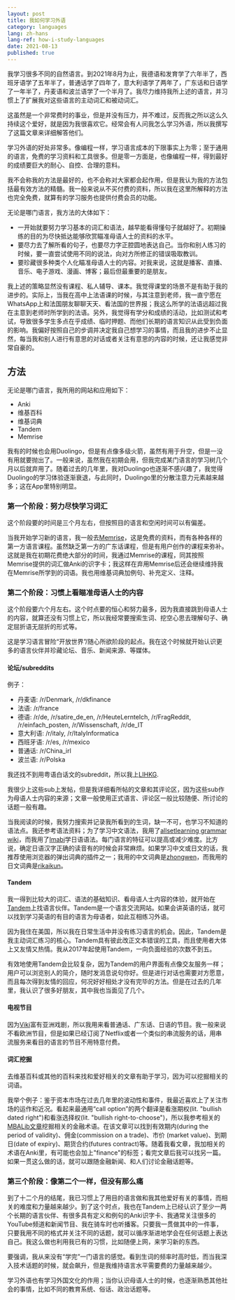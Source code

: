 ```yaml
---
layout: post
title: 我如何学习外语
category: languages
lang: zh-hans
lang-ref: how-i-study-languages
date: 2021-08-13
published: true
---
```


我学习很多不同的自然语言。到2021年8月为止，我德语和发育学了六年半了，西班牙语学了五年半了，普通话学了四年了，意大利语学了两年了，广东话和日语学了一年半了，丹麦语和波兰语学了一个半月了。我尽力维持我所上述的语言，并习惯上了扩展我对这些语言的主动词汇和被动词汇。

这虽然是一个非常费时的事业，但是并没有压力，并不难过，反而我之所以这么久持续这个爱好，就是因为我很喜欢它。经常会有人问我怎么学习外语，所以我撰写了这篇文章来详细解答他们。

<!--more-->

学习外语的好处非常多。像编程一样，学习语言成本的下限事实上为零；至于通用的语言，免费的学习资料和工具很多。但是零一方面是，也像编程一样，得到最好的成绩要巨大的耐心、自控、合理的意料。

我不会称我的方法是最好的，也不会称对大家都会起作用，但是我认为我的方法包括最有效方法的精髓。我一般来说从不买付费的资料，所以我在这里所解释的方法也完全免费，就算有的学习服务也提供付费会员的功能。

无论是哪门语言，我方法的大体如下：

- 一开始就要努力学习基本的词汇和语法，越早能看得懂句子就越好了。初期操练的目的为尽快抵达能够欣赏瞄准母语人士的资料的水平。
- 要尽力去了解所看的句子，也要尽力字正腔圆地表达自己。当你和别人练习的时候，要一直尝试使用不同的说法，向对方所修正的错误吸取教训。
- 要珍藏很多种类个人化瞄准母语人士的内容。对我来说，这就是播客、直播、音乐、电子游戏、漫画、博客；最后但最重要的是朋友。

我上述的策略显然没有课程、私人辅导、课本。我觉得课堂的场景不是有助于我的进步的。实际上，当我在高中上法语课的时候，与其注意到老师，我一直宁愿在WhatsApp上和法国朋友聊聊天天、看法国的世界报；我这么所学的法语远超过我在主意到老师时所学到的法语。另外，我觉得有学分和成绩的活动，比如测试和考试，导致很多学生多点在乎成绩、临时押题、而他们长期的语言知识从此受到负面的影响。我偏好按照自己的步调并决定我自己想学习的事情，而且我的进步不止显然，每当我和别人进行有意思的对话或者关注有意思的内容的时候，还让我感觉非常自豪的。

## 方法

无论是哪门语言，我所用的网站和应用如下：

- Anki
- 维基百科
- 维基词典
- Tandem
- Memrise

我有的时候也会用Duolingo，但是有点像多级火箭，虽然有用于升空，但是一没有用就要抛出了。一般来说，虽然我在初期会用，但我完成某门语言的学习树几个月以后就弃用了。随着过去的几年里，我对Duolingo也逐渐不感兴趣了，我觉得Duolingo的学习体验逐渐衰退，与此同时，Duolingo里的分散注意力元素越来越多；这在App里特别明显。

### 第一个阶段：努力尽快学习词汇

这个阶段要的时间是三个月左右，但按照目的语言和空闲时间可以有偏差。

当我开始学习新的语言，我一般去[Memrise](https://www.memrise.com/)，这是免费的资料，而有各种各样的第一方语言课程。虽然缺乏第一方的广东话课程，但是有用户创作的课程来弥补。这就是我在初期花费绝大部分的时间，我通过Memrise的课程，同其按照Memrise提供的词汇做Anki的识字卡；我这样在弃用Memrise后还会继续维持我在Memrise所学到的词语。我也用维基词典加例句、补充定义、注释。

### 第二个阶段：习惯上看瞄准母语人士的内容

这个阶段要六个月左右。这个时点要的恒心和努力最多，因为我直接跳到母语人士的内容，就算还没有习惯上它，所以我经常要搜索生词、挖空心思去理解句子、确定屈折语无屈折的形式等。

这是学习语言冒险“开放世界”/随心所欲阶段的起点。我在这个时候就开始认识更多的语言伙伴并珍藏论坛、音乐、新闻来源、等媒体。

#### 论坛/subreddits

例子：

- 丹麦语: /r/Denmark, /r/dkfinance
- 法语: /r/france
- 德语: /r/de, /r/satire_de_en, /r/HeuteLernteIch, /r/FragReddit, /r/einfach_posten, /r/Wissenschaft, /r/de_IT
- 意大利语: /r/italy, /r/ItalyInformatica
- 西班牙语: /r/es, /r/mexico
- 普通话: /r/China_irl
- 波兰语: /r/Polska

我还找不到用粤语白话文的subreddit，所以我上[LIHKG](https://lihkg.com/).

我很少上这些sub上发帖，但是我详细看所帖的文章和其评论区，因为这些sub作为母语人士内容的来源；文章一般使用正式语言、评论区一般比较随便、所讨论的话题一般有趣。

当我阅读的时候，我努力搜索并记录我所看到的生词，缺一不可，也学习不知道的语法点。我还参考语法资料；为了学习中文语法，我用了[allsetlearning grammar wiki](https://resources.allsetlearning.com/chinese/grammar/)，而我用了[Imabi](https://www.imabi.net/)学日语语法。每门语言的特征可以提高或减少难度。比方说，确定日语汉字正确的读音有的时候会非常麻烦。如果学习中文或日文的话，我推荐使用浏览器的弹出词典的插件之一；我用的中文词典是[zhongwen](https://github.com/cschiller/zhongwen)，而我用的日文词典是[rikaikun](https://github.com/melink14/rikaikun)。


#### Tandem

我一得到比较大的词汇、语法的基础知识、看母语人士内容的体验，就开始在[Tandem](https://www.tandem.net/)上找语言伙伴。Tandem是一个语言交流网站。如果会讲英语的话，就可以找到学习英语的有目的语言为母语者，如此互相练习外语。

因为我住在美国，所以我在日常生活中并没有练习语言的机会。因此，Tandem是我主动词汇练习的核心。Tandem具有彼此改正文本错误的工具，而且使用者大体上又友情又热情。我从2017年起使用Tandem，一向负面经验的次数不到五。

有效地使用Tandem会比较复杂，因为Tandem的用户界面有点像交友服务一样；用户可以浏览别人的简介，随时发消息说句你好。但是进行对话也需要对方愿意，而且每次得到友情的回应，何况好好相处才没有完毕的方法。但是在过去的几年里，我认识了很多好朋友，其中我也当面见了几个。

#### 电视节目

因为[Viki](https://www.viki.com/)富有亚洲戏剧，所以我用来看普通话、广东话、日语的节目。我一般来说不看欧洲节目，但是如果已经订阅了Netflix或者一个类似的串流服务的话，用串流服务来看目的语言的节目不用特意付费。

#### 词汇挖掘

去维基百科或其他的百科来找和爱好相关的文章有助于学习，因为可以挖掘相关的词语。

我举个例子：鉴于资本市场在过去几年里的波动性和事件，我最近喜欢上了关注市场的运作和近况。看起来最通用“call option”的两个翻译是看涨期权(lit. "bullish dated right")和看涨选择权(lit. "bullish right-to-choose")，所以我参考相关的[MBALib文章](https://wiki.mbalib.com/zh-tw/%E7%9C%8B%E6%B6%A8%E6%9C%9F%E6%9D%83)挖掘相关的金融术语。在该文章可以找到有效期内(during the period of validity)、佣金(commission on a trade)、市价 (market value)、到期日(date of expiry)、期货合约(futures contract)等。随着我看文章，我加相关的术语在Anki里，有可能也会加上"finance"的标签；看完文章后我可以找另一篇。如果一贯这么做的话，就可以跟随金融新闻、和人们讨论金融话题等。

### 第三个阶段：像第二个一样，但没有那么痛

到了十二个月的结尾，我已习惯上了用目的语言做和我其他爱好有关的事情，而相关的难度和力量越来越少。到了这个时点，我也在Tandem上已经认识了至少一两个长期的语言伙伴、有很多具有定义和例句的Anki识字卡、我通常关注很多的YouTube频道和新闻节目、我在骑车时也听播客。只要我一贯做其中的一件事，只要我用不同的格式并关注不同的话题，就可以循序渐进地学会在任何话题上表达自己。我这么做也利用我已有的习惯，比如随便上网，来学习新的东西。

要强调，我从来没有“学完”一门语言的感觉。看到生词的频率时高时低，而当我深入技术话题的时候，就会飙升，但是我维持语言水平需要费的力量越来越少。

学习外语也有学习外国文化的作用；当你认识母语人士的时候，也逐渐熟悉其他社会的事情，比如不同的教育系统、俗话、政治话题等。